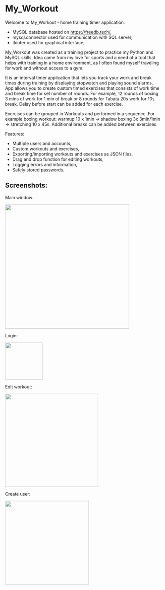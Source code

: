 <h1>My_Workout</h1>
Welcome to My_Workout - home training timer application.

- MySQL database hosted on https://freedb.tech/,
- mysql.connector used for communication with SQL server,
- tkinter used for graphical interface,

My_Workout was created as a training project to practice my Python and MySQL skills. Idea came from my love for sports and a need of a tool that helps with training in a home environment, as I often found myself traveling for work and without access to a gym. 

It is an interval timer application that lets you track your work and break times during training by displaying stopwatch and playing sound alarms. App allows you to create custom timed exercises that consists of work time and break time for set number of rounds. For example, 12 rounds of boxing 3 mins of work for 1 min of break or 8 rounds for Tabata 20s work for 10s break. Delay before start can be added for each exercise.

Exercises can be grouped in Workouts and performed in a sequence. For example boxing workout: warmup 10 x 1min -> shadow boxing 3x 3min/1min -> stretching 10 x 45s. Additional breaks can be added between exercises.


Features:
- Multiple users and accounts,
- Custom workouts and exercises,
- Exporting/importing workouts and exercises as JSON files,
- Drag and drop function for editing workouts,
- Logging errors and information,
- Safely stored passwords.

<h2>Screenshots:</h2>

Main window:

<img src="https://user-images.githubusercontent.com/115980948/221185540-efdf3d66-1091-4eee-9d7b-25635cc1d2e3.png" style="height:400px">
 
Login:

<img src="https://user-images.githubusercontent.com/115980948/221187226-5384900b-3d52-491c-b99a-d36312e8d02f.png" style="height:120px">

Edit workout:

<img src="https://user-images.githubusercontent.com/115980948/221187261-5ce6f8b9-22c5-47c4-ac68-6661876d97f6.png" style="height:300px">

Create user:

<img src="https://user-images.githubusercontent.com/115980948/221187242-1b377c94-769c-473b-ba4a-4cca0a97cd1b.png" style="height:270px">


